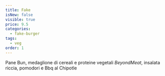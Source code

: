```yaml
---
title: Fake
isNew: false
visible: true
price: 9.5
categories:
  - fake-burger
tags:
  - veg
order: 1
---
```


Pane Bun, medaglione di cereali e proteine vegetali _BeyondMeat_, insalata riccia, pomodori e Bbq al Chipotle

